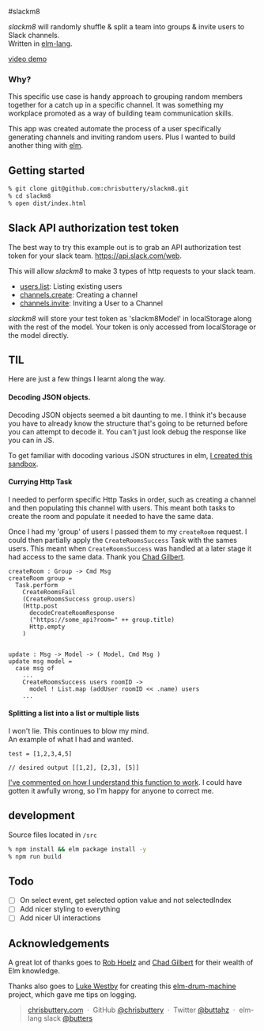 #slackm8

_slackm8_ will randomly shuffle & split a team into groups & invite users to Slack channels.  
Written in [elm-lang](http://elm-lang.org/).

[video demo](https://cloudup.com/ceqHFQ7HUJN)

### Why?

This specific use case is handy approach to grouping random members together
for a catch up in a specific channel. It was something my workplace promoted
as a way of building team communication skills.

This app was created automate the process of a user specifically generating channels and inviting random users. Plus I wanted to build another thing with [elm](http://elm-lang.org/).

## Getting started

```bash
% git clone git@github.com:chrisbuttery/slackm8.git
% cd slackm8
% open dist/index.html
```

## Slack API authorization test token

The best way to try this example out is to grab an API authorization test token for your slack team. https://api.slack.com/web.

This will allow _slackm8_ to make 3 types of http requests to your slack team.

* [users.list](https://api.slack.com/methods/users.list): Listing existing users
* [channels.create](https://api.slack.com/methods/channels.create): Creating a channel
* [channels.invite](https://api.slack.com/methods/channels.invite): Inviting a User to a Channel

_slackm8_ will store your test token as 'slackm8Model' in localStorage along with the rest of the model. Your token is only accessed from localStorage or the model directly.


## TIL

Here are just a few things I learnt along the way.

#### Decoding JSON objects.
Decoding JSON objects seemed a bit daunting to me. I think it's because you have to already know the structure that's going to be returned before you can attempt to decode it. You can't just look debug the response like you can in JS.

To get familiar with docoding various JSON structures in elm, [I created this sandbox](https://github.com/chrisbuttery/elm-simple-json-decoding).

#### Currying Http Task

I needed to perform specific Http Tasks in order, such as creating a channel and then populating this channel with users. This meant both tasks to create the room and populate it needed to have the same data.

Once I had my 'group' of users I passed them to my `createRoom` request. I could then partially apply the `CreateRoomsSuccess` Task with the sames users. This meant when `CreateRoomsSuccess` was handled at a later stage it had access to the same data.
Thank you [Chad Gilbert](https://github.com/freakingawesome).

```
createRoom : Group -> Cmd Msg
createRoom group =
  Task.perform
    CreateRoomsFail
    (CreateRoomsSuccess group.users)
    (Http.post
      decodeCreateRoomResponse
      ("https://some_api?room=" ++ group.title)
      Http.empty
    )


update : Msg -> Model -> ( Model, Cmd Msg )
update msg model =
  case msg of
    ...
    CreateRoomsSuccess users roomID ->
      model ! List.map (addUser roomID << .name) users
    ...
```

#### Splitting a list into a list or multiple lists

I won't lie. This continues to blow my mind.  
An example of what I had and wanted.

```
test = [1,2,3,4,5]

// desired output [[1,2], [2,3], [5]]
```

[I've commented on how I understand this function to work](). I could have gotten it awfully wrong, so I'm happy for anyone to correct me.


## development

Source files located in `/src`

```bash
% npm install && elm package install -y
% npm run build
```

## Todo

- [ ] On select event, get selected option value and not selectedIndex
- [ ] Add nicer styling to everything
- [ ] Add nicer UI interactions

## Acknowledgements

A great lot of thanks goes to [Rob Hoelz](https://github.com/hoelzro) and [Chad Gilbert](https://github.com/freakingawesome) for their wealth of Elm knowledge.

Thanks also goes to [Luke Westby](https://github.com/lukewestby) for creating this [elm-drum-machine](https://github.com/lukewestby/elm-drum-machine) project, which gave me tips on logging.

> [chrisbuttery.com](http://chrisbuttery.com) &nbsp;&middot;&nbsp;
> GitHub [@chrisbuttery](https://github.com/chrisbuttery) &nbsp;&middot;&nbsp;
> Twitter [@buttahz](https://twitter.com/buttahz) &nbsp;&middot;&nbsp;
> elm-lang slack [@butters](http://elmlang.herokuapp.com/)
